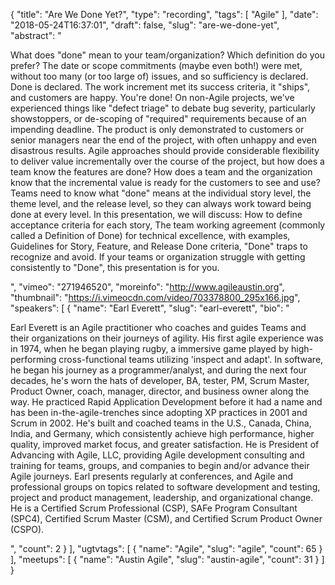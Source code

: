 {
  "title": "Are We Done Yet?",
  "type": "recording",
  "tags": [
    "Agile"
  ],
  "date": "2018-05-24T16:37:01",
  "draft": false,
  "slug": "are-we-done-yet",
  "abstract": "<p>What does \"done\" mean to your team/organization? Which definition do you prefer? The date or scope commitments (maybe even both!) were met, without too many (or too large of) issues, and so sufficiency is declared. Done is declared. The work increment met its success criteria, it \"ships\", and customers are happy. You're done! On non-Agile projects, we've experienced things like \"defect triage\" to debate bug severity, particularly showstoppers, or de-scoping of \"required\" requirements because of an impending deadline. The product is only demonstrated to customers or senior managers near the end of the project, with often unhappy and even disastrous results. Agile approaches should provide considerable flexibility to deliver value incrementally over the course of the project, but how does a team know the features are done? How does a team and the organization know that the incremental value is ready for the customers to see and use? Teams need to know what \"done\" means at the individual story level, the theme level, and the release level, so they can always work toward being done at every level. In this presentation, we will discuss: How to define acceptance criteria for each story, The team working agreement (commonly called a Definition of Done) for technical excellence, with examples, Guidelines for Story, Feature, and Release Done criteria, \"Done\" traps to recognize and avoid. If your teams or organization struggle with getting consistently to \"Done\", this presentation is for you.</p>",
  "vimeo": "271946520",
  "moreinfo": "http://www.agileaustin.org",
  "thumbnail": "https://i.vimeocdn.com/video/703378800_295x166.jpg",
  "speakers": [
    {
      "name": "Earl Everett",
      "slug": "earl-everett",
      "bio": "<p>Earl Everett is an Agile practitioner who coaches and guides Teams and their organizations on their journeys of agility. His first agile experience was in 1974, when he began playing rugby, a immersive game played by high-performing cross-functional teams utilizing 'inspect and adapt'. In software, he began his journey as a programmer/analyst, and during the next four decades, he's worn the hats of developer, BA, tester, PM, Scrum Master, Product Owner, coach, manager, director, and business owner along the way. He practiced Rapid Application Development before it had a name and has been in-the-agile-trenches since adopting XP practices in 2001 and Scrum in 2002. He's built and coached teams in the U.S., Canada, China, India, and Germany, which consistently achieve high performance, higher quality, improved market focus, and greater satisfaction. He is President of Advancing with Agile, LLC, providing Agile development consulting and training for teams, groups, and companies to begin and/or advance their Agile journeys. Earl presents regularly at conferences, and Agile and professional groups on topics related to software development and testing, project and product management, leadership, and organizational change. He is a Certified Scrum Professional (CSP), SAFe Program Consultant (SPC4), Certified Scrum Master (CSM), and Certified Scrum Product Owner (CSPO).</p>",
      "count": 2
    }
  ],
  "ugtvtags": [
    {
      "name": "Agile",
      "slug": "agile",
      "count": 65
    }
  ],
  "meetups": [
    {
      "name": "Austin Agile",
      "slug": "austin-agile",
      "count": 31
    }
  ]
}